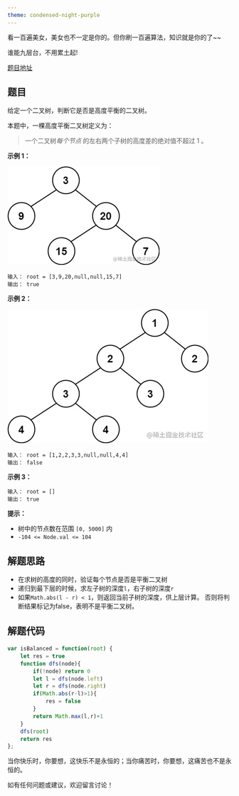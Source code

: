 ```yaml
---
theme: condensed-night-purple
---
```


看一百遍美女，美女也不一定是你的。但你刷一百遍算法，知识就是你的了~~

谁能九层台，不用累土起!

[题目地址](https://leetcode-cn.com/problems/balanced-binary-tree/)


<!-- more -->

## 题目

给定一个二叉树，判断它是否是高度平衡的二叉树。

本题中，一棵高度平衡二叉树定义为：

> 一个二叉树*每个节点* 的左右两个子树的高度差的绝对值不超过 1 。

**示例 1：**


![image.png](1.png)

```
输入： root = [3,9,20,null,null,15,7]
输出： true
```

**示例 2：**

![image.png](2.png)

```
输入： root = [1,2,2,3,3,null,null,4,4]
输出： false
```

**示例 3：**

```
输入： root = []
输出： true
```

**提示：**

- 树中的节点数在范围 `[0, 5000]` 内
- `-104 <= Node.val <= 104`


## 解题思路

- 在求树的高度的同时，验证每个节点是否是平衡二叉树
- 递归到最下层的时候，求左子树的深度`l`，右子树的深度`r`
- 如果`Math.abs(l - r) < 1`，则返回当前子树的深度，供上层计算。 否则将判断结果标记为false，表明不是平衡二叉树。

## 解题代码

```js
var isBalanced = function(root) {
    let res = true
    function dfs(node){
        if(!node) return 0
        let l = dfs(node.left)
        let r = dfs(node.right)
        if(Math.abs(r-l)>1){
            res = false
        }  
        return Math.max(l,r)+1
    }
    dfs(root)
    return res
};
```

当你快乐时，你要想，这快乐不是永恒的；当你痛苦时，你要想，这痛苦也不是永恒的。

如有任何问题或建议，欢迎留言讨论！

